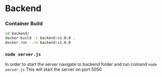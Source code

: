 # Backend 

### Container Build

```bash
cd backend/
docker build -t backend:v1.0.0 .
docker run --rm backend:v1.0.0 
```

### `node server.js`

In order to start the server navigate to backend folder and run comand
`node server.js`
This will start the server on port 5050